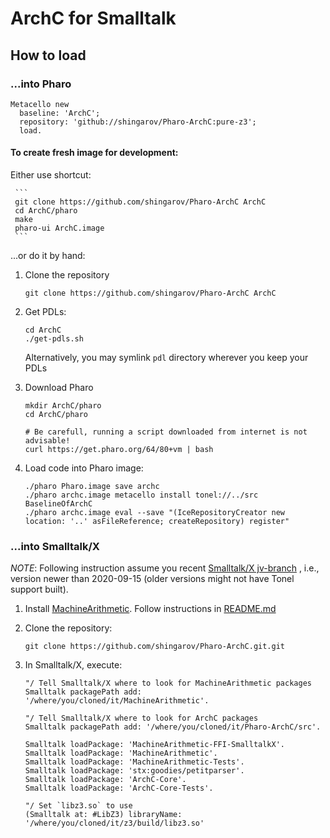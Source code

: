 # ArchC for Smalltalk

## How to load

### ...into Pharo

````
Metacello new
  baseline: 'ArchC';
  repository: 'github://shingarov/Pharo-ArchC:pure-z3';
  load.
````

#### To create fresh image for development:

Either use shortcut:

     ```
     git clone https://github.com/shingarov/Pharo-ArchC ArchC
     cd ArchC/pharo
     make
     pharo-ui ArchC.image
     ```

...or do it by hand:

  1. Clone the repository

     ```
     git clone https://github.com/shingarov/Pharo-ArchC ArchC
     ```

  2. Get PDLs:

     ```
     cd ArchC
     ./get-pdls.sh
     ```

     Alternatively, you may symlink `pdl` directory wherever you keep your PDLs

  3. Download Pharo

     ```
     mkdir ArchC/pharo
     cd ArchC/pharo

     # Be carefull, running a script downloaded from internet is not advisable!
     curl https://get.pharo.org/64/80+vm | bash
     ```

  4. Load code into Pharo image:

     ```
     ./pharo Pharo.image save archc
     ./pharo archc.image metacello install tonel://../src BaselineOfArchC
     ./pharo archc.image eval --save "(IceRepositoryCreator new location: '..' asFileReference; createRepository) register"
     ```
### ...into Smalltalk/X

*NOTE*: Following instruction assume you recent [Smalltalk/X jv-branch](1) , i.e., version newer than 2020-09-15
(older versions might not have Tonel support built).

 1. Install [MachineArithmetic](2). Follow instructions in
    [README.md](https://github.com/shingarov/MachineArithmetic/blob/pure-z3/README.md#into-smalltalkx)

 2. Clone the repository:

    ````
    git clone https://github.com/shingarov/Pharo-ArchC.git.git
    ````

 3. In Smalltalk/X, execute:

    ```
    "/ Tell Smalltalk/X where to look for MachineArithmetic packages
    Smalltalk packagePath add: '/where/you/cloned/it/MachineArithmetic'.

    "/ Tell Smalltalk/X where to look for ArchC packages
    Smalltalk packagePath add: '/where/you/cloned/it/Pharo-ArchC/src'.

    Smalltalk loadPackage: 'MachineArithmetic-FFI-SmalltalkX'.
    Smalltalk loadPackage: 'MachineArithmetic'.
    Smalltalk loadPackage: 'MachineArithmetic-Tests'.
    Smalltalk loadPackage: 'stx:goodies/petitparser'.
	Smalltalk loadPackage: 'ArchC-Core'.
	Smalltalk loadPackage: 'ArchC-Core-Tests'.

    "/ Set `libz3.so` to use
    (Smalltalk at: #LibZ3) libraryName: '/where/you/cloned/it/z3/build/libz3.so'
    ```

[1]: https://swing.fit.cvut.cz/projects/stx-jv/wiki/Download
[2]: https://github.com/shingarov/MachineArithmetic/